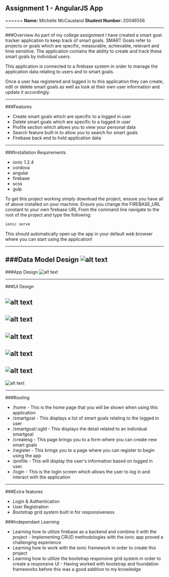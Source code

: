 ## Assignment 1 - AngularJS App
======
**Name:** Michelle McCausland
**Student Number:** 20046556

------

###Overview
As part of my college assignment I have created a smart goal tracker application to keep track of smart goals. SMART Goals refer to projects or goals which are specific, measurable, achievable, relevant and time sensitive. The application contains the ability to create and track these smart goals by individual users.

This application is connected to a firebase system in order to manage the application data relating to users and to smart goals.

Once a user has registered and logged in to this application they can create, edit or delete smart goals as well as look at their own user information and update it accordingly.

------

###Features
+ Create smart goals which are specific to a logged in user
+ Delete smart goals which are specific to a logged in user
+ Profile section which allows you to view your personal data
+ Search feature built in to allow you to search for smart goals
+ Firebase back end to hold application data

------

###Installation Requirements
+ ionic 1.2.4
+ cordova
+ angular
+ firebase
+ scss
+ gulp

To get this project working simply download the project, ensure you have all of above installed on your machine.
Ensure you change the FIREBASE_URL constant to your own firebase URL
From the command line navigate to the root of the project and type the following:


```javascript
ionic serve
```

This should automatically open up the app in your default web browser where you can start using the application!

------

###Data Model Design
![alt text](https://github.com/mishacreatrix/smartgoalproject/blob/master/projectFiles/smartgoaldiagram.png "Data Model Design")
------

###App Design
![alt text](https://github.com/mishacreatrix/smartgoalproject/blob/master/projectFiles/Diagram.png "App Design")

------

###UI Design

![alt text](https://github.com/mishacreatrix/smartgoalproject/blob/master/projectFiles/homepage.PNG "Home Screen")
------
![alt text](https://github.com/mishacreatrix/smartgoalproject/blob/master/projectFiles/loginpage.PNG "Login Screen")
------
![alt text](https://github.com/mishacreatrix/smartgoalproject/blob/master/projectFiles/profile.PNG "Profile Screen")
------
![alt text](https://github.com/mishacreatrix/smartgoalproject/blob/master/projectFiles/register.PNG "Register Screen")
------
![alt text](https://github.com/mishacreatrix/smartgoalproject/blob/master/projectFiles/smartgoals.PNG "Smartgoals Screen")
------
![alt text](https://github.com/mishacreatrix/smartgoalproject/blob/master/projectFiles/individsmartgoal.PNG "Individual Smart Goal Screen")


------

###Routing

+ /home - This is the home page that you will be shown when using this application
+ /smartgoal - This displays a list of smart goals relating to the logged in user
+ /smartgoal/:sgId - This displays the detail related to an individual smartgoal
+ /createsg - This page brings you to a form where you can create new smart goals
+ /register - This brings you to a page where you can register to begin using the app
+ /profile - This will display the user's information based on logged in user.
+ /login - This is the login screen which allows the user to log in and interact with the application

------

###Extra features
+ Login & Authentication
+ User Registration
+ Bootstrap grid system built in for responsiveness

###Independant Learning
+ Learning how to utilize firebase as a backend and combine it with the project - Implementing CRUD methodologies with the ionic app proved a challenging experience
+ Learning how to work with the ionic framework in order to create this project
+ Learning how to utilize the bootstrap responsive grid system in order to create a responsive UI - Having worked with bootstrap and foundation frameworks before this was a good addition to my knowledge
